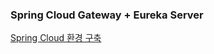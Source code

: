 ### Spring Cloud Gateway + Eureka Server


[Spring Cloud 환경 구축](https://www.notion.so/jjaen/Spring-Cloud-96eda665c3384e25a32bad2aee3f85d6https://www.notion.so/jjaen/Spring-Cloud-96eda665c3384e25a32bad2aee3f85d6)
